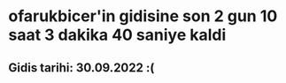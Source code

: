 # ofarukbicer'in gidisine son 2 gun 10 saat 3 dakika 40 saniye kaldi

## Gidis tarihi: 30.09.2022 :(